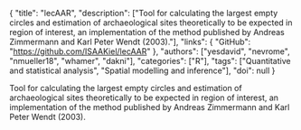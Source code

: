 {
  "title": "lecAAR",
  "description": ["Tool for calculating the largest empty circles and estimation of archaeological sites theoretically to be expected in region of interest, an implementation of the method published by Andreas Zimmermann and Karl Peter Wendt (2003)."],
  "links": {
    "GitHub": "https://github.com/ISAAKiel/lecAAR"
  },
  "authors": ["yesdavid", "nevrome", "nmueller18", "whamer", "dakni"],
  "categories": ["R"],
  "tags": ["Quantitative and statistical analysis", "Spatial modelling and inference"],
  "doi": null
}

<!-- Generated by csv2md.R – do not edit by hand -->

Tool for calculating the largest empty circles and estimation of archaeological sites theoretically to be expected in region of interest, an implementation of the method published by Andreas Zimmermann and Karl Peter Wendt (2003).